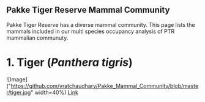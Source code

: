 ## Pakke Tiger Reserve Mammal Community

Pakke Tiger Reserve has a diverse mammal community. This page lists the mammals included in our multi species occupancy analysis of PTR mammalian communuty. 


# 1. Tiger (_Panthera tigris_)
![Image]("https://github.com/vratchaudhary/Pakke_Mammal_Community/blob/master/tiger.jpg" width=40%)
[Link](url) 


